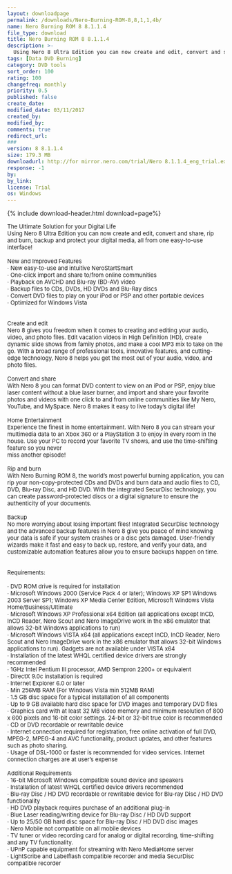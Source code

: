 ```yaml
---
layout: downloadpage
permalink: /downloads/Nero-Burning-ROM-8,8,1,1,4b/
name: Nero Burning ROM 8 8.1.1.4
file_type: download
title: Nero Burning ROM 8 8.1.1.4
description: >-
  Using Nero 8 Ultra Edition you can now create and edit, convert and share, rip and burn, backup and protect your digital media, all from one easy-to-use interface!
tags: [Data DVD Burning]
category: DVD tools
sort_order: 100
rating: 100
changefreq: monthly
priority: 0.5
published: false
create_date:
modified_date: 03/11/2017
created_by:
modified_by:
comments: true
redirect_url:
###
version: 8 8.1.1.4
size: 179.3 MB
downloadurl: http://for mirror.nero.com/trial/Nero 8.1.1.4_eng_trial.exe
response: -1
by:
by_link:
license: Trial
os: Windows
---
```


{% include download-header.html download=page%}

<p style="fix-download-text !important">
<p><font size="2">The Ultimate Solution for your Digital Life <br />
Using Nero 8 Ultra Edition you can now create and edit, convert and share, rip and burn, backup and protect your digital media, all from one easy-to-use interface! <br />
<br />
New and Improved Features <br />
· New easy-to-use and intuitive NeroStartSmart <br />
· One-click import and share to/from online communities <br />
· Playback on AVCHD and Blu-ray (BD-AV) video <br />
· Backup files to CDs, DVDs, HD DVDs and Blu-Ray discs <br />
· Convert DVD files to play on your iPod or PSP and other portable devices <br />
· Optimized for Windows Vista <br />
<br />
<br />
Create and edit <br />
Nero 8 gives you freedom when it comes to creating and editing your audio, video, and photo files. Edit vacation videos in High Definition (HD), create dynamic slide shows from family photos, and make a cool MP3 mix to take on the go. With a broad range of professional tools, innovative features, and cutting-edge technology, Nero 8 helps you get the most out of your audio, video, and photo files. <br />
<br />
Convert and share <br />
With Nero 8 you can format DVD content to view on an iPod or PSP, enjoy blue laser content without a blue laser burner, and import and share your favorite photos and videos with one click to and from online communities like My Nero, YouTube, and MySpace. Nero 8 makes it easy to live today’s digital life! <br />
<br />
Home Entertainment <br />
Experience the finest in home entertainment. With Nero 8 you can stream your multimedia data to an Xbox 360 or a PlayStation 3 to enjoy in every room in the house. Use your PC to record your favorite TV shows, and use the time-shifting feature so you never <br />
miss another episode! <br />
<br />
Rip and burn <br />
With Nero Burning ROM 8, the world’s most powerful burning application, you can rip your non-copy-protected CDs and DVDs and burn data and audio files to CD, DVD, Blu-ray Disc, and HD DVD. With the integrated SecurDisc technology, you can create password-protected discs or a digital signature to ensure the authenticity of your documents. <br />
<br />
Backup <br />
No more worrying about losing important files! Integrated SecurDisc technology and the advanced backup features in Nero 8 give you peace of mind knowing your data is safe if your system crashes or a disc gets damaged. User-friendly wizards make it fast and easy to back up, restore, and verify your data, and customizable automation features allow you to ensure backups happen on time. <br />
<br />
<br />
Requirements: <br />
<br />
· DVD ROM drive is required for installation <br />
· Microsoft Windows 2000 (Service Pack 4 or later); Windows XP SP1 Windows 2003 Server SP1; Windows XP Media Center Edition, Microsoft Windows Vista Home/Business/Ultimate <br />
· Microsoft Windows XP Professional x64 Edition (all applications except InCD, InCD Reader, Nero Scout and Nero ImageDrive work in the x86 emulator that allows 32-bit Windows applications to run) <br />
· Microsoft Windows VISTA x64 (all applications except InCD, InCD Reader, Nero Scout and Nero ImageDrive work in the x86 emulator that allows 32-bit Windows applications to run). Gadgets are not available under VISTA x64 <br />
· Installation of the latest WHQL certified device drivers are strongly recommended <br />
· 1GHz Intel Pentium III processor, AMD Sempron 2200+ or equivalent <br />
· DirectX 9.0c installation is required <br />
· Internet Explorer 6.0 or later <br />
· Min 256MB RAM (For Windows Vista min 512MB RAM) <br />
· 1.5 GB disc space for a typical installation of all components <br />
· Up to 9 GB available hard disc space for DVD images and temporary DVD files <br />
· Graphics card with at least 32 MB video memory and minimum resolution of 800 x 600 pixels and 16-bit color settings. 24-bit or 32-bit true color is recommended <br />
· CD or DVD recordable or rewritable device <br />
· Internet connection required for registration, free online activation of full DVD, MPEG-2, MPEG-4 and AVC functionality, product updates, and other features such as photo sharing. <br />
· Usage of DSL-1000 or faster is recommended for video services. Internet connection charges are at user’s expense <br />
<br />
Additional Requirements <br />
· 16-bit Microsoft Windows compatible sound device and speakers <br />
· Installation of latest WHQL certified device drivers recommended <br />
· Blu-ray Disc / HD DVD recordable or rewritable device for Blu-ray Disc / HD DVD functionality <br />
· HD DVD playback requires purchase of an additional plug-in <br />
· Blue Laser reading/writing device for Blu-ray Disc / HD DVD support <br />
· Up to 25/50 GB hard disc space for Blu-ray Disc / HD DVD disc images <br />
· Nero Mobile not compatible on all mobile devices <br />
· TV tuner or video recording card for analog or digital recording, time-shifting and any TV functionality. <br />
· UPnP capable equipment for streaming with Nero MediaHome server <br />
· LightScribe and Labelflash compatible recorder and media SecurDisc compatible recorder <br />
<br />
</font></p></p>
